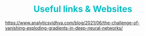 # <center><span style="color:#00BFC4;"> Useful links & Websites </span></center>


https://www.analyticsvidhya.com/blog/2021/06/the-challenge-of-vanishing-exploding-gradients-in-deep-neural-networks/
